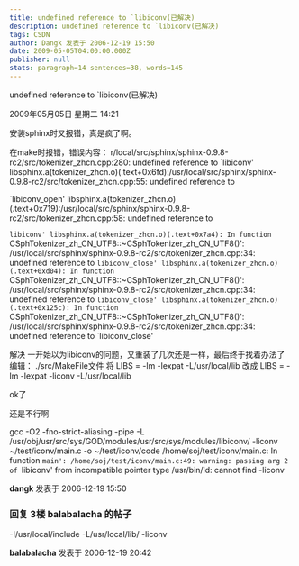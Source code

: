 ```yaml
---
title: undefined reference to `libiconv(已解决)
description: undefined reference to `libiconv(已解决)
tags: CSDN
author: Dangk 发表于 2006-12-19 15:50
date: 2009-05-05T04:00:00.000Z
publisher: null
stats: paragraph=14 sentences=38, words=145
---
```

undefined reference to `libiconv(已解决)

2009年05月05日 星期二 14:21

安装sphinx时又报错，真是疯了啊。

在make时报错，错误内容：
r/local/src/sphinx/sphinx-0.9.8-rc2/src/tokenizer_zhcn.cpp:280: undefined reference to `libiconv'
libsphinx.a(tokenizer_zhcn.o)(.text+0x6fd):/usr/local/src/sphinx/sphinx-0.9.8-rc2/src/tokenizer_zhcn.cpp:55: undefined reference to

`libiconv_open'
libsphinx.a(tokenizer_zhcn.o)(.text+0x719):/usr/local/src/sphinx/sphinx-0.9.8-rc2/src/tokenizer_zhcn.cpp:58: undefined reference to

`libiconv'
libsphinx.a(tokenizer_zhcn.o)(.text+0x7a4): In function `CSphTokenizer_zh_CN_UTF8::~CSphTokenizer_zh_CN_UTF8()':
/usr/local/src/sphinx/sphinx-0.9.8-rc2/src/tokenizer_zhcn.cpp:34: undefined reference to `libiconv_close'
libsphinx.a(tokenizer_zhcn.o)(.text+0xd04): In function `CSphTokenizer_zh_CN_UTF8::~CSphTokenizer_zh_CN_UTF8()':
/usr/local/src/sphinx/sphinx-0.9.8-rc2/src/tokenizer_zhcn.cpp:34: undefined reference to `libiconv_close'
libsphinx.a(tokenizer_zhcn.o)(.text+0x125c): In function `CSphTokenizer_zh_CN_UTF8::~CSphTokenizer_zh_CN_UTF8()':
/usr/local/src/sphinx/sphinx-0.9.8-rc2/src/tokenizer_zhcn.cpp:34: undefined reference to `libiconv_close'

解决
一开始以为libiconv的问题，又重装了几次还是一样，最后终于找着办法了
编辑：
./src/MakeFile文件
将
LIBS = -lm -lexpat -L/usr/local/lib
改成
LIBS = -lm -lexpat -liconv -L/usr/local/lib

ok了

还是不行啊

gcc -O2 -fno-strict-aliasing -pipe -L /usr/obj/usr/src/sys/GOD/modules/usr/src/sys/modules/libiconv/ -liconv ~/test/iconv/main.c -o ~/test/iconv/code
/home/soj/test/iconv/main.c: In function `main':
/home/soj/test/iconv/main.c:49: warning: passing arg 2 of `libiconv' from incompatible pointer type
/usr/bin/ld: cannot find -liconv

**dangk** 发表于 2006-12-19 15:50

### 回复 3楼 balabalacha 的帖子

-I/usr/local/include -L/usr/local/lib/ -liconv

**balabalacha** 发表于 2006-12-19 20:42

